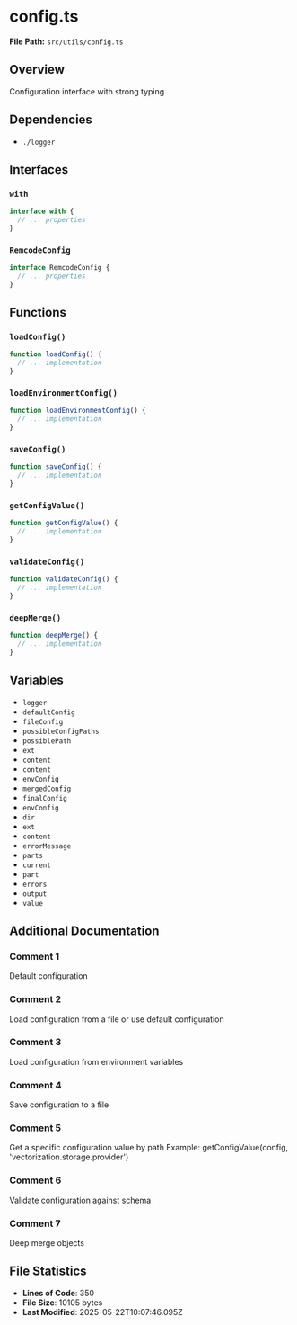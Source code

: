 # config.ts

**File Path:** `src/utils/config.ts`

## Overview

Configuration interface with strong typing

## Dependencies

- `./logger`

## Interfaces

### `with`

```typescript
interface with {
  // ... properties
}
```

### `RemcodeConfig`

```typescript
interface RemcodeConfig {
  // ... properties
}
```

## Functions

### `loadConfig()`

```typescript
function loadConfig() {
  // ... implementation
}
```

### `loadEnvironmentConfig()`

```typescript
function loadEnvironmentConfig() {
  // ... implementation
}
```

### `saveConfig()`

```typescript
function saveConfig() {
  // ... implementation
}
```

### `getConfigValue()`

```typescript
function getConfigValue() {
  // ... implementation
}
```

### `validateConfig()`

```typescript
function validateConfig() {
  // ... implementation
}
```

### `deepMerge()`

```typescript
function deepMerge() {
  // ... implementation
}
```

## Variables

- `logger`
- `defaultConfig`
- `fileConfig`
- `possibleConfigPaths`
- `possiblePath`
- `ext`
- `content`
- `content`
- `envConfig`
- `mergedConfig`
- `finalConfig`
- `envConfig`
- `dir`
- `ext`
- `content`
- `errorMessage`
- `parts`
- `current`
- `part`
- `errors`
- `output`
- `value`

## Additional Documentation

### Comment 1

Default configuration

### Comment 2

Load configuration from a file or use default configuration

### Comment 3

Load configuration from environment variables

### Comment 4

Save configuration to a file

### Comment 5

Get a specific configuration value by path
Example: getConfigValue(config, 'vectorization.storage.provider')

### Comment 6

Validate configuration against schema

### Comment 7

Deep merge objects

## File Statistics

- **Lines of Code**: 350
- **File Size**: 10105 bytes
- **Last Modified**: 2025-05-22T10:07:46.095Z

